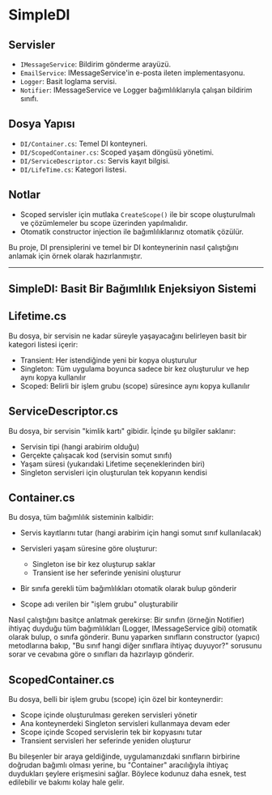 # SimpleDI

## Servisler

- `IMessageService`: Bildirim gönderme arayüzü.
- `EmailService`: IMessageService'in e-posta ileten implementasyonu.
- `Logger`: Basit loglama servisi.
- `Notifier`: IMessageService ve Logger bağımlılıklarıyla çalışan bildirim sınıfı.

## Dosya Yapısı

- `DI/Container.cs`: Temel DI konteyneri.
- `DI/ScopedContainer.cs`: Scoped yaşam döngüsü yönetimi.
- `DI/ServiceDescriptor.cs`: Servis kayıt bilgisi.
- `DI/LifeTime.cs`: Kategori listesi.

## Notlar

- Scoped servisler için mutlaka `CreateScope()` ile bir scope oluşturulmalı ve çözümlemeler bu scope üzerinden yapılmalıdır.
- Otomatik constructor injection ile bağımlılıklarınız otomatik çözülür.


Bu proje, DI prensiplerini ve temel bir DI konteynerinin nasıl çalıştığını anlamak için örnek olarak hazırlanmıştır.

---

## SimpleDI: Basit Bir Bağımlılık Enjeksiyon Sistemi

## Lifetime.cs
Bu dosya, bir servisin ne kadar süreyle yaşayacağını belirleyen basit bir kategori listesi içerir:

- Transient: Her istendiğinde yeni bir kopya oluşturulur
- Singleton: Tüm uygulama boyunca sadece bir kez oluşturulur ve hep aynı kopya kullanılır
- Scoped: Belirli bir işlem grubu (scope) süresince aynı kopya kullanılır

## ServiceDescriptor.cs
Bu dosya, bir servisin "kimlik kartı" gibidir. İçinde şu bilgiler saklanır:

- Servisin tipi (hangi arabirim olduğu)
- Gerçekte çalışacak kod (servisin somut sınıfı)
- Yaşam süresi (yukarıdaki Lifetime seçeneklerinden biri)
- Singleton servisleri için oluşturulan tek kopyanın kendisi

## Container.cs
Bu dosya, tüm bağımlılık sisteminin kalbidir:

- Servis kayıtlarını tutar (hangi arabirim için hangi somut sınıf kullanılacak)
- Servisleri yaşam süresine göre oluşturur:

   - Singleton ise bir kez oluşturup saklar
   - Transient ise her seferinde yenisini oluşturur


- Bir sınıfa gerekli tüm bağımlılıkları otomatik olarak bulup gönderir
- Scope adı verilen bir "işlem grubu" oluşturabilir

Nasıl çalıştığını basitçe anlatmak gerekirse: Bir sınıfın (örneğin Notifier) ihtiyaç duyduğu tüm bağımlılıkları (Logger, IMessageService gibi) otomatik olarak bulup, o sınıfa gönderir. Bunu yaparken sınıfların constructor (yapıcı) metodlarına bakıp, "Bu sınıf hangi diğer sınıflara ihtiyaç duyuyor?" sorusunu sorar ve cevabına göre o sınıfları da hazırlayıp gönderir.
## ScopedContainer.cs
Bu dosya, belli bir işlem grubu (scope) için özel bir konteynerdir:

- Scope içinde oluşturulması gereken servisleri yönetir
- Ana konteynerdeki Singleton servisleri kullanmaya devam eder
- Scope içinde Scoped servislerin tek bir kopyasını tutar
- Transient servisleri her seferinde yeniden oluşturur

Bu bileşenler bir araya geldiğinde, uygulamanızdaki sınıfların birbirine doğrudan bağımlı olması yerine, bu "Container" aracılığıyla ihtiyaç duydukları şeylere erişmesini sağlar. Böylece kodunuz daha esnek, test edilebilir ve bakımı kolay hale gelir.

